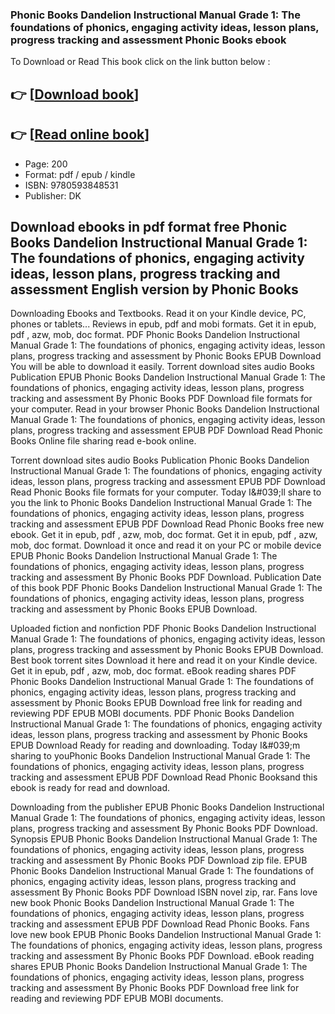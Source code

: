 ### Phonic Books Dandelion Instructional Manual Grade 1: The foundations of phonics, engaging activity ideas, lesson plans, progress tracking and assessment Phonic Books ebook

To Download or Read This book click on the link button below :

## 👉  [**[Download book](http://filesbooks.info/download.php?group=book&from=github.com&id=720856&lnk=1081 "Download book")**]

## 👉  [**[Read online book](http://filesbooks.info/download.php?group=book&from=github.com&id=720856&lnk=1081 "Read online book")**]


* Page: 200
* Format: pdf / epub / kindle
* ISBN: 9780593848531
* Publisher: DK



## Download ebooks in pdf format free Phonic Books Dandelion Instructional Manual Grade 1: The foundations of phonics, engaging activity ideas, lesson plans, progress tracking and assessment English version by Phonic Books


Downloading Ebooks and Textbooks. Read it on your Kindle device, PC, phones or tablets... Reviews in epub, pdf and mobi formats. Get it in epub, pdf , azw, mob, doc format. PDF Phonic Books Dandelion Instructional Manual Grade 1: The foundations of phonics, engaging activity ideas, lesson plans, progress tracking and assessment by Phonic Books EPUB Download You will be able to download it easily. Torrent download sites audio Books Publication EPUB Phonic Books Dandelion Instructional Manual Grade 1: The foundations of phonics, engaging activity ideas, lesson plans, progress tracking and assessment By Phonic Books PDF Download file formats for your computer. Read in your browser Phonic Books Dandelion Instructional Manual Grade 1: The foundations of phonics, engaging activity ideas, lesson plans, progress tracking and assessment EPUB PDF Download Read Phonic Books Online file sharing read e-book online.

Torrent download sites audio Books Publication Phonic Books Dandelion Instructional Manual Grade 1: The foundations of phonics, engaging activity ideas, lesson plans, progress tracking and assessment EPUB PDF Download Read Phonic Books file formats for your computer. Today I&amp;#039;ll share to you the link to Phonic Books Dandelion Instructional Manual Grade 1: The foundations of phonics, engaging activity ideas, lesson plans, progress tracking and assessment EPUB PDF Download Read Phonic Books free new ebook. Get it in epub, pdf , azw, mob, doc format. Get it in epub, pdf , azw, mob, doc format. Download it once and read it on your PC or mobile device EPUB Phonic Books Dandelion Instructional Manual Grade 1: The foundations of phonics, engaging activity ideas, lesson plans, progress tracking and assessment By Phonic Books PDF Download. Publication Date of this book PDF Phonic Books Dandelion Instructional Manual Grade 1: The foundations of phonics, engaging activity ideas, lesson plans, progress tracking and assessment by Phonic Books EPUB Download.

Uploaded fiction and nonfiction PDF Phonic Books Dandelion Instructional Manual Grade 1: The foundations of phonics, engaging activity ideas, lesson plans, progress tracking and assessment by Phonic Books EPUB Download. Best book torrent sites Download it here and read it on your Kindle device. Get it in epub, pdf , azw, mob, doc format. eBook reading shares PDF Phonic Books Dandelion Instructional Manual Grade 1: The foundations of phonics, engaging activity ideas, lesson plans, progress tracking and assessment by Phonic Books EPUB Download free link for reading and reviewing PDF EPUB MOBI documents. PDF Phonic Books Dandelion Instructional Manual Grade 1: The foundations of phonics, engaging activity ideas, lesson plans, progress tracking and assessment by Phonic Books EPUB Download Ready for reading and downloading. Today I&amp;#039;m sharing to youPhonic Books Dandelion Instructional Manual Grade 1: The foundations of phonics, engaging activity ideas, lesson plans, progress tracking and assessment EPUB PDF Download Read Phonic Booksand this ebook is ready for read and download.

Downloading from the publisher EPUB Phonic Books Dandelion Instructional Manual Grade 1: The foundations of phonics, engaging activity ideas, lesson plans, progress tracking and assessment By Phonic Books PDF Download. Synopsis EPUB Phonic Books Dandelion Instructional Manual Grade 1: The foundations of phonics, engaging activity ideas, lesson plans, progress tracking and assessment By Phonic Books PDF Download zip file. EPUB Phonic Books Dandelion Instructional Manual Grade 1: The foundations of phonics, engaging activity ideas, lesson plans, progress tracking and assessment By Phonic Books PDF Download ISBN novel zip, rar. Fans love new book Phonic Books Dandelion Instructional Manual Grade 1: The foundations of phonics, engaging activity ideas, lesson plans, progress tracking and assessment EPUB PDF Download Read Phonic Books. Fans love new book EPUB Phonic Books Dandelion Instructional Manual Grade 1: The foundations of phonics, engaging activity ideas, lesson plans, progress tracking and assessment By Phonic Books PDF Download. eBook reading shares EPUB Phonic Books Dandelion Instructional Manual Grade 1: The foundations of phonics, engaging activity ideas, lesson plans, progress tracking and assessment By Phonic Books PDF Download free link for reading and reviewing PDF EPUB MOBI documents.






